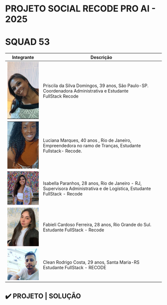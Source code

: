 # PROJETO SOCIAL RECODE PRO AI - 2025 
# SQUAD 53



| Integrante     | Descrição     |
|----------------|----------------|
|<img src="src/img/squad/priscila.jpg" alt="Priscila da Silva Domingos" width="150"/>    | Priscila da Silva Domingos, 39 anos, São Paulo-SP. Coordenadora Administrativa e Estudante FullStack Recode |
| <img src="src/img/squad/lu.jpg" alt="Luciana Marques" width="150"/>  | Luciana Marques, 40 anos , Rio de Janeiro, Empreendedora no ramo de Tranças,  Estudante Fullstack- Recode.  |
| <img src="src/img/squad/isa.jpg" alt="Isabella Paranhos" width="150"/>   | Isabella Paranhos, 28 anos, Rio de Janeiro - RJ, Supervisora Administrativa e de Logística, Estudante FullStack - Recode|
| <img src="src/img/squad/fabi.jpg" alt="Fabieli Cardoso Ferreira" width="150"/>   | Fabieli Cardoso Ferreira, 28 anos, Rio Grande do Sul. Estudante FullStack - Recode  |
| <img src="src/img/squad/clean.jpg" alt="Clean Rodrigo Costa" width="150"/> | Clean Rodrigo Costa, 29 anos, Santa Maria-RS Estudante FullStack - RECODE |


## ✔️ PROJETO | SOLUÇÃO 


